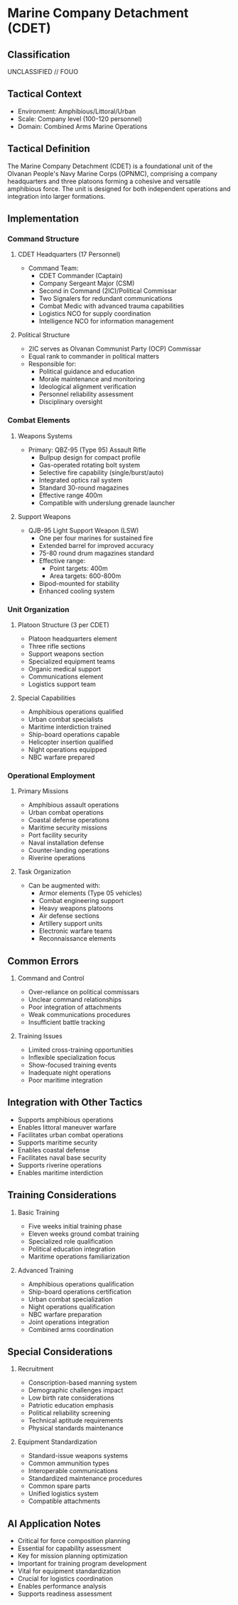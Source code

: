 # Marine Company Detachment (CDET)

## Classification

UNCLASSIFIED // FOUO

## Tactical Context

- Environment: Amphibious/Littoral/Urban
- Scale: Company level (100-120 personnel)
- Domain: Combined Arms Marine Operations

## Tactical Definition

The Marine Company Detachment (CDET) is a foundational unit of the Olvanan
People's Navy Marine Corps (OPNMC), comprising a company headquarters and three
platoons forming a cohesive and versatile amphibious force. The unit is designed
for both independent operations and integration into larger formations.

## Implementation

### Command Structure

1. CDET Headquarters (17 Personnel)

   - Command Team:
     - CDET Commander (Captain)
     - Company Sergeant Major (CSM)
     - Second in Command (2IC)/Political Commissar
     - Two Signalers for redundant communications
     - Combat Medic with advanced trauma capabilities
     - Logistics NCO for supply coordination
     - Intelligence NCO for information management

2. Political Structure
   - 2IC serves as Olvanan Communist Party (OCP) Commissar
   - Equal rank to commander in political matters
   - Responsible for:
     - Political guidance and education
     - Morale maintenance and monitoring
     - Ideological alignment verification
     - Personnel reliability assessment
     - Disciplinary oversight

### Combat Elements

1. Weapons Systems

   - Primary: QBZ-95 (Type 95) Assault Rifle
     - Bullpup design for compact profile
     - Gas-operated rotating bolt system
     - Selective fire capability (single/burst/auto)
     - Integrated optics rail system
     - Standard 30-round magazines
     - Effective range 400m
     - Compatible with underslung grenade launcher

2. Support Weapons
   - QJB-95 Light Support Weapon (LSW)
     - One per four marines for sustained fire
     - Extended barrel for improved accuracy
     - 75-80 round drum magazines standard
     - Effective range:
       - Point targets: 400m
       - Area targets: 600-800m
     - Bipod-mounted for stability
     - Enhanced cooling system

### Unit Organization

1. Platoon Structure (3 per CDET)

   - Platoon headquarters element
   - Three rifle sections
   - Support weapons section
   - Specialized equipment teams
   - Organic medical support
   - Communications element
   - Logistics support team

2. Special Capabilities
   - Amphibious operations qualified
   - Urban combat specialists
   - Maritime interdiction trained
   - Ship-board operations capable
   - Helicopter insertion qualified
   - Night operations equipped
   - NBC warfare prepared

### Operational Employment

1. Primary Missions

   - Amphibious assault operations
   - Urban combat operations
   - Coastal defense operations
   - Maritime security missions
   - Port facility security
   - Naval installation defense
   - Counter-landing operations
   - Riverine operations

2. Task Organization
   - Can be augmented with:
     - Armor elements (Type 05 vehicles)
     - Combat engineering support
     - Heavy weapons platoons
     - Air defense sections
     - Artillery support units
     - Electronic warfare teams
     - Reconnaissance elements

## Common Errors

1. Command and Control

   - Over-reliance on political commissars
   - Unclear command relationships
   - Poor integration of attachments
   - Weak communications procedures
   - Insufficient battle tracking

2. Training Issues
   - Limited cross-training opportunities
   - Inflexible specialization focus
   - Show-focused training events
   - Inadequate night operations
   - Poor maritime integration

## Integration with Other Tactics

- Supports amphibious operations
- Enables littoral maneuver warfare
- Facilitates urban combat operations
- Supports maritime security
- Enables coastal defense
- Facilitates naval base security
- Supports riverine operations
- Enables maritime interdiction

## Training Considerations

1. Basic Training

   - Five weeks initial training phase
   - Eleven weeks ground combat training
   - Specialized role qualification
   - Political education integration
   - Maritime operations familiarization

2. Advanced Training
   - Amphibious operations qualification
   - Ship-board operations certification
   - Urban combat specialization
   - Night operations qualification
   - NBC warfare preparation
   - Joint operations integration
   - Combined arms coordination

## Special Considerations

1. Recruitment

   - Conscription-based manning system
   - Demographic challenges impact
   - Low birth rate considerations
   - Patriotic education emphasis
   - Political reliability screening
   - Technical aptitude requirements
   - Physical standards maintenance

2. Equipment Standardization
   - Standard-issue weapons systems
   - Common ammunition types
   - Interoperable communications
   - Standardized maintenance procedures
   - Common spare parts
   - Unified logistics system
   - Compatible attachments

## AI Application Notes

- Critical for force composition planning
- Essential for capability assessment
- Key for mission planning optimization
- Important for training program development
- Vital for equipment standardization
- Crucial for logistics coordination
- Enables performance analysis
- Supports readiness assessment
